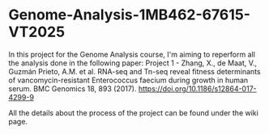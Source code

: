 # Genome-Analysis-1MB462-67615-VT2025

In this project for the Genome Analysis course, I'm aiming to reperform all the analysis done in the following paper:
Project 1 - Zhang, X., de Maat, V., Guzmán Prieto, A.M. et al. RNA-seq and Tn-seq reveal fitness determinants of vancomycin-resistant Enterococcus faecium during growth in human serum. BMC Genomics 18, 893 (2017). https://doi.org/10.1186/s12864-017-4299-9

All the details about the process of the project can be found under the wiki page. 


